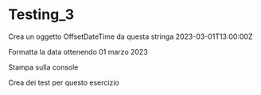 # Testing_3
Crea un oggetto OffsetDateTime da questa stringa 2023-03-01T13:00:00Z

Formatta la data ottenendo 01 marzo 2023

Stampa sulla console

Crea dei test per questo esercizio
